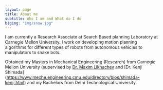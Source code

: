 ```yaml
---
layout: page
title: About me
subtitle: Who I am and What do I do
bigimg: "img/snow.jpg"
---
```


I am currently a Research Associate at Search Based planning Laboratory at Carnegie Mellon University. I work on developing motion planning algorithms for different types of robots from autonomous vehicles to manipulators to snake bots.

Obtained my Masters in Mechanical Engineering (Research) from Carnegie Mellon University (supervised by [Dr. Maxim Likhachev](http://www.cs.cmu.edu/~maxim/) and [Dr. Kenji Shimada] (https://www.meche.engineering.cmu.edu/directory/bios/shimada-kenji.html) and my Bachelors from Delhi Technological University.
